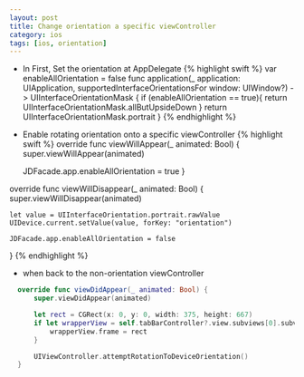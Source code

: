 ```yaml
---
layout: post
title: Change orientation a specific viewController
category: ios
tags: [ios, orientation]
---
```


- In First, Set the orientation at AppDelegate
{% highlight swift %}
var enableAllOrientation = false
  func application(_ application: UIApplication, supportedInterfaceOrientationsFor window: UIWindow?) -> UIInterfaceOrientationMask {
      if (enableAllOrientation == true){
          return UIInterfaceOrientationMask.allButUpsideDown
      }
      return UIInterfaceOrientationMask.portrait
  }
{% endhighlight %}

- Enable rotating orientation onto a specific viewController
{% highlight swift %}
override func viewWillAppear(_ animated: Bool) {
      super.viewWillAppear(animated)

    JDFacade.app.enableAllOrientation = true
}

override func viewWillDisappear(_ animated: Bool) {
    super.viewWillDisappear(animated)

    let value = UIInterfaceOrientation.portrait.rawValue
    UIDevice.current.setValue(value, forKey: "orientation")

    JDFacade.app.enableAllOrientation = false
}
{% endhighlight %}


- when back to the non-orientation viewController

``` Swift
  override func viewDidAppear(_ animated: Bool) {
      super.viewDidAppear(animated)

      let rect = CGRect(x: 0, y: 0, width: 375, height: 667)
      if let wrapperView = self.tabBarController?.view.subviews[0].subviews[0] {
          wrapperView.frame = rect
      }

      UIViewController.attemptRotationToDeviceOrientation()
  }
```
